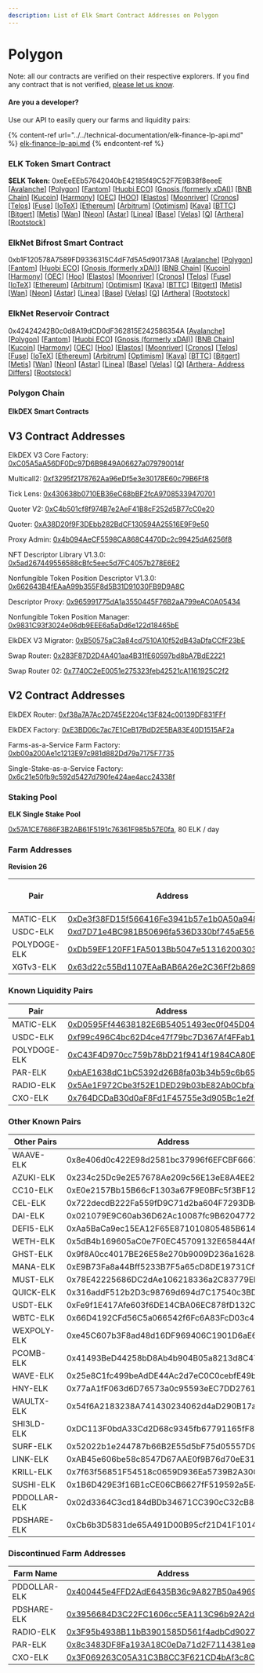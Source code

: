 ```yaml
---
description: List of Elk Smart Contract Addresses on Polygon
---
```


# Polygon

Note: all our contracts are verified on their respective explorers. If you find any contract that is not verified, [please let us know](mailto:hello@elk.finance).

#### Are you a developer?

Use our API to easily query our farms and liquidity pairs:

{% content-ref url="../../technical-documentation/elk-finance-lp-api.md" %}
[elk-finance-lp-api.md](../../technical-documentation/elk-finance-lp-api.md)
{% endcontent-ref %}

### ELK Token Smart Contract

**$ELK Token:** 0xeEeEEb57642040bE42185f49C52F7E9B38f8eeeE \[[Avalanche](https://snowtrace.io/token/0xeeeeeb57642040be42185f49c52f7e9b38f8eeee)] \[[Polygon](https://polygonscan.com/token/0xeEeEEb57642040bE42185f49C52F7E9B38f8eeeE)] \[[Fantom](https://ftmscan.com/token/0xeEeEEb57642040bE42185f49C52F7E9B38f8eeeE)] \[[Huobi ECO](https://hecoinfo.com/token/0xeEeEEb57642040bE42185f49C52F7E9B38f8eeeE)] \[[Gnosis (formerly xDAI)](https://blockscout.com/xdai/mainnet/token/0xeEeEEb57642040bE42185f49C52F7E9B38f8eeeE/token-transfers)] \[[BNB Chain](https://bscscan.com/token/0xeEeEEb57642040bE42185f49C52F7E9B38f8eeeE)] \[[Kucoin](https://explorer.kcc.io/en/token/0xeeeeeb57642040be42185f49c52f7e9b38f8eeee)] \[[Harmony](https://explorer.harmony.one/address/0xeEeEEb57642040bE42185f49C52F7E9B38f8eeeE)] \[[OEC](https://www.oklink.com/en/okc/address/0xeeeeeb57642040be42185f49c52f7e9b38f8eeee)] \[[HOO](https://hooscan.com/token/0xeEeEEb57642040bE42185f49C52F7E9B38f8eeeE)] \[[Elastos](https://esc.elastos.io/token/0xeEeEEb57642040bE42185f49C52F7E9B38f8eeeE/token-transfers)] \[[Moonriver](https://blockscout.moonriver.moonbeam.network/token/0xeEeEEb57642040bE42185f49C52F7E9B38f8eeeE/token-transfers)] \[[Cronos](https://cronos.org/explorer/token/0xeEeEEb57642040bE42185f49C52F7E9B38f8eeeE/token-transfers)] \[[Telos](https://www.teloscan.io/address/0xeeeeeb57642040be42185f49c52f7e9b38f8eeee)] \[[Fuse](https://explorer.fuse.io/token/0xeEeEEb57642040bE42185f49C52F7E9B38f8eeeE/token-transfers)] \[[IoTeX](https://iotexscout.io/address/0xeEeEEb57642040bE42185f49C52F7E9B38f8eeeE)] \[[Ethereum](https://etherscan.io/address/0xeEeEEb57642040bE42185f49C52F7E9B38f8eeeE)] \[[Arbitrum](https://arbiscan.io/address/0xeeeeeb57642040be42185f49c52f7e9b38f8eeee)] \[[Optimism](https://optimistic.etherscan.io/address/0xeeeeeb57642040be42185f49c52f7e9b38f8eeee)] \[[Kava](https://explorer.kava.io/address/0xeEeEEb57642040bE42185f49C52F7E9B38f8eeeE)] \[[BTTC](https://bttcscan.com/address/0xeeeeeb57642040be42185f49c52f7e9b38f8eeee)] \[[Bitgert](https://brisescan.com/address/0xeEeEEb57642040bE42185f49C52F7E9B38f8eeeE)] \[[Metis](https://andromeda-explorer.metis.io/address/0xeEeEEb57642040bE42185f49C52F7E9B38f8eeeE)] \[[Wan](https://www.wanscan.org/address/0xeEeEEb57642040bE42185f49C52F7E9B38f8eeeE)] \[[Neon](https://neonscan.org/address/0xeEeEEb57642040bE42185f49C52F7E9B38f8eeeE)] \[[Astar](https://blockscout.com/astar/address/0xeEeEEb57642040bE42185f49C52F7E9B38f8eeeE)] \[[Linea](https://lineascan.build/address/0xeEeEEb57642040bE42185f49C52F7E9B38f8eeeE)] \[[Base](https://basescan.org/address/0xeEeEEb57642040bE42185f49C52F7E9B38f8eeeE)] \[[Velas](https://evmexplorer.velas.com/address/0xeEeEEb57642040bE42185f49C52F7E9B38f8eeeE)] \[[Q](https://explorer.q.org/address/0xeEeEEb57642040bE42185f49C52F7E9B38f8eeeE)] \[[Arthera](https://explorer.arthera.net/address/0xeEeEEb57642040bE42185f49C52F7E9B38f8eeeE)] \[[Rootstock](https://rootstock.blockscout.com/address/0xeeeeeB57642040BE42185f49c52f7E9B38F8eEeE)]

### ElkNet Bifrost Smart Contract

0xb1F120578A7589FD9336315C4dF7d5A5d90173A8 \[[Avalanche](https://snowtrace.io/address/0xb1F120578A7589FD9336315C4dF7d5A5d90173A8)] \[[Polygon](https://polygonscan.com/address/0xb1F120578A7589FD9336315C4dF7d5A5d90173A8)] \[[Fantom](https://ftmscan.com/address/0xb1F120578A7589FD9336315C4dF7d5A5d90173A8)] \[[Huobi ECO](https://hecoinfo.com/address/0xb1F120578A7589FD9336315C4dF7d5A5d90173A8)] \[[Gnosis (formerly xDAI)](https://blockscout.com/xdai/mainnet/address/0xb1F120578A7589FD9336315C4dF7d5A5d90173A8)] \[[BNB Chain](https://bscscan.com/address/0xb1F120578A7589FD9336315C4dF7d5A5d90173A8)] \[[Kucoin](https://explorer.kcc.io/address/0xb1F120578A7589FD9336315C4dF7d5A5d90173A8)] \[[Harmony](https://explorer.harmony.one/address/0xb1F120578A7589FD9336315C4dF7d5A5d90173A8)] \[[OEC](https://www.oklink.com/oktc/address/0xb1F120578A7589FD9336315C4dF7d5A5d90173A8)] \[[Hoo](https://hooscan.com/address/0xb1F120578A7589FD9336315C4dF7d5A5d90173A8)] \[[Elastos](https://esc.elastos.io/address/0xb1F120578A7589FD9336315C4dF7d5A5d90173A8)] \[[Moonriver](https://blockscout.moonriver.moonbeam.network/address/0xb1F120578A7589FD9336315C4dF7d5A5d90173A8)] \[[Cronos](https://cronos.org/explorer/address/0xb1F120578A7589FD9336315C4dF7d5A5d90173A8)] \[[Telos](https://www.teloscan.io/evm/address/0xb1F120578A7589FD9336315C4dF7d5A5d90173A8)] \[[Fuse](https://explorer.fuse.io/address/0xb1F120578A7589FD9336315C4dF7d5A5d90173A8)] \[[IoTeX](https://iotexscout.io/address/0xb1F120578A7589FD9336315C4dF7d5A5d90173A8)] \[[Ethereum](https://etherscan.io/address/0xb1F120578A7589FD9336315C4dF7d5A5d90173A8)] \[[Arbitrum](https://arbiscan.io/address/0xb1F120578A7589FD9336315C4dF7d5A5d90173A8)] \[[Optimism](https://optimistic.etherscan.io/address/0xb1F120578A7589FD9336315C4dF7d5A5d90173A8)] \[[Kava](https://explorer.kava.io/address/0xb1F120578A7589FD9336315C4dF7d5A5d90173A8)] \[[BTTC](https://bttcscan.com/address/0xb1f120578a7589fd9336315c4df7d5a5d90173a8)] \[[Bitgert](https://brisescan.com/address/0xb1F120578A7589FD9336315C4dF7d5A5d90173A8)] \[[Metis](https://andromeda-explorer.metis.io/address/0xb1F120578A7589FD9336315C4dF7d5A5d90173A8)] \[[Wan](https://www.wanscan.org/address/0xb1F120578A7589FD9336315C4dF7d5A5d90173A8)] \[[Neon](https://neonscan.org/address/0xb1F120578A7589FD9336315C4dF7d5A5d90173A8)] \[[Astar](https://blockscout.com/astar/address/0xb1F120578A7589FD9336315C4dF7d5A5d90173A8)] \[[Linea](https://lineascan.build/address/0xb1F120578A7589FD9336315C4dF7d5A5d90173A8)] \[[Base](https://basescan.org/address/0xb1F120578A7589FD9336315C4dF7d5A5d90173A8)] \[[Velas](https://evmexplorer.velas.com/address/0xb1F120578A7589FD9336315C4dF7d5A5d90173A8)] \[[Q](https://explorer.q.org/address/0xb1F120578A7589FD9336315C4dF7d5A5d90173A8)] \[[Arthera](https://explorer.arthera.net/address/0xb1F120578A7589FD9336315C4dF7d5A5d90173A8)] \[[Rootstock](https://rootstock.blockscout.com/address/0xb1F120578A7589FD9336315C4dF7d5A5d90173A8)]

### ElkNet Reservoir Contract

0x42424242B0c0d8A19dCD0dF362815E242586354A \[[Avalanche](https://snowtrace.io/address/0x42424242B0c0d8A19dCD0dF362815E242586354A)] \[[Polygon](https://polygonscan.com/address/0x42424242B0c0d8A19dCD0dF362815E242586354A)] \[[Fantom](https://ftmscan.com/address/0x42424242B0c0d8A19dCD0dF362815E242586354A)] \[[Huobi ECO](https://hecoinfo.com/address/0x42424242B0c0d8A19dCD0dF362815E242586354A)] \[[Gnosis (formerly xDAI)](https://blockscout.com/xdai/mainnet/address/0x42424242B0c0d8A19dCD0dF362815E242586354A)] \[[BNB Chain](https://bscscan.com/address/0x42424242B0c0d8A19dCD0dF362815E242586354A)] \[[Kucoin](https://explorer.kcc.io/address/0x42424242B0c0d8A19dCD0dF362815E242586354A)] \[[Harmony](https://explorer.harmony.one/address/0x42424242B0c0d8A19dCD0dF362815E242586354A)] \[[OEC](https://www.oklink.com/oktc/address/0x42424242B0c0d8A19dCD0dF362815E242586354A)] \[[Hoo](https://hooscan.com/address/0x42424242B0c0d8A19dCD0dF362815E242586354A)] \[[Elastos](https://esc.elastos.io/address/0x42424242B0c0d8A19dCD0dF362815E242586354A)] \[[Moonriver](https://blockscout.moonriver.moonbeam.network/address/0x42424242B0c0d8A19dCD0dF362815E242586354A)] \[[Cronos](https://cronos.org/explorer/address/0x42424242B0c0d8A19dCD0dF362815E242586354A)] \[[Telos](https://www.teloscan.io/evm/address/0x42424242B0c0d8A19dCD0dF362815E242586354A)] \[[Fuse](https://explorer.fuse.io/address/0x42424242B0c0d8A19dCD0dF362815E242586354A)] \[[IoTeX](https://iotexscout.io/address/0x42424242B0c0d8A19dCD0dF362815E242586354A)] \[[Ethereum](https://etherscan.io/address/0x42424242B0c0d8A19dCD0dF362815E242586354A)] \[[Arbitrum](https://arbiscan.io/address/0x42424242B0c0d8A19dCD0dF362815E242586354A)] \[[Optimism](https://optimistic.etherscan.io/address/0x42424242B0c0d8A19dCD0dF362815E242586354A)] \[[Kava](https://explorer.kava.io/address/0x42424242B0c0d8A19dCD0dF362815E242586354A)] \[[BTTC](https://bttcscan.com/address/0x42424242B0c0d8A19dCD0dF362815E242586354A)] \[[Bitgert](https://brisescan.com/address/0x42424242B0c0d8A19dCD0dF362815E242586354A)] \[[Metis](https://andromeda-explorer.metis.io/address/0x42424242B0c0d8A19dCD0dF362815E242586354A)] \[[Wan](https://www.wanscan.org/address/0x42424242B0c0d8A19dCD0dF362815E242586354A)] \[[Neon](https://neonscan.org/address/0x42424242B0c0d8A19dCD0dF362815E242586354A)] \[[Astar](https://blockscout.com/astar/address/0x42424242B0c0d8A19dCD0dF362815E242586354A)] \[[Linea](https://lineascan.build/address/0x42424242B0c0d8A19dCD0dF362815E242586354A)] \[[Base](https://basescan.org/address/0x42424242B0c0d8A19dCD0dF362815E242586354A)] \[[Velas](https://evmexplorer.velas.com/address/0x42424242B0c0d8A19dCD0dF362815E242586354A)] \[[Q](https://explorer.q.org/address/0x42424242B0c0d8A19dCD0dF362815E242586354A)] \[[Arthera- Address Differs](https://explorer.arthera.net/address/0x895b900AA1D1EF851c442645fF6dC912bbF2747B)] \[[Rootstock](https://rootstock.blockscout.com/address/0x42424242B0c0d8A19dCD0dF362815E242586354A)]

### Polygon Chain

#### ElkDEX Smart Contracts

## V3 Contract Addresses

ElkDEX V3 Core Factory: [0xC05A5aA56DF0Dc97D6B9849A06627a079790014f](https://polygonscan.com/address/0xC05A5aA56DF0Dc97D6B9849A06627a079790014f)

Multicall2: [0xf3295f2178762Aa96eDf5e3e30178E60c79B6Ff8](https://polygonscan.com/address/0xf3295f2178762Aa96eDf5e3e30178E60c79B6Ff8)

Tick Lens: [0x430638b0710EB36eC68bBF2fcA97085339470701](https://polygonscan.com/address/0x430638b0710EB36eC68bBF2fcA97085339470701)

Quoter V2: [0xC4b501cf8f974B7e2AeF41B8cF252d5B77cC0e20](https://polygonscan.com/address/0xC4b501cf8f974B7e2AeF41B8cF252d5B77cC0e20)

Quoter: [0xA38D20f9F3DEbb282BdCF130594A25516E9F9e50](https://polygonscan.com/address/0xA38D20f9F3DEbb282BdCF130594A25516E9F9e50)

Proxy Admin: [0x4b094AeCF5598CA868C4470Dc2c99425dA6256f8](https://polygonscan.com/address/0x4b094AeCF5598CA868C4470Dc2c99425dA6256f8)

NFT Descriptor Library V1.3.0: [0x5ad267449556588cBfc5eec5d7FC4057b278E6E2](https://polygonscan.com/address/0x5ad267449556588cBfc5eec5d7FC4057b278E6E2)

Nonfungible Token Position Descriptor V1.3.0: [0x662643B4fEAaA99b355F8d5B31D91030FB9D9A8C](https://polygonscan.com/address/0x662643B4fEAaA99b355F8d5B31D91030FB9D9A8C)

Descriptor Proxy: [0x965991775dA1a3550445F76B2aA799eAC0A05434](https://polygonscan.com/address/0x965991775dA1a3550445F76B2aA799eAC0A05434)

Nonfungible Token Position Manager: [0x9831C93f3024e06db9EEE6a5aDd6e122d18465bE](https://polygonscan.com/address/0x9831C93f3024e06db9EEE6a5aDd6e122d18465bE)

ElkDEX V3 Migrator: [0xB50575aC3a84cd7510A10f52dB43aDfaCCfF23bE](https://polygonscan.com/address/0xB50575aC3a84cd7510A10f52dB43aDfaCCfF23bE)

Swap Router: [0x283F87D2D4A401aa4B31fE60597bd8bA7BdE2221](https://polygonscan.com/address/0x283F87D2D4A401aa4B31fE60597bd8bA7BdE2221)

Swap Router 02: [0x7740C2eE0051e275323feb42521cA1161925C2f2](https://polygonscan.com/address/0x7740C2eE0051e275323feb42521cA1161925C2f2)

## V2 Contract Addresses

ElkDEX Router: [0xf38a7A7Ac2D745E2204c13F824c00139DF831FFf](https://polygonscan.com/address/0xf38a7A7Ac2D745E2204c13F824c00139DF831FFf)

ElkDEX Factory: [0xE3BD06c7ac7E1CeB17BdD2E5BA83E40D1515AF2a](https://polygonscan.com/address/0xE3BD06c7ac7E1CeB17BdD2E5BA83E40D1515AF2a)

Farms-as-a-Service Farm Factory: [0xb00a200Ae1c1213E97c981d882Dd79a7175F7735](https://polygonscan.com/address/0xb00a200Ae1c1213E97c981d882Dd79a7175F7735)

Single-Stake-as-a-Service Factory: [0x6c21e50fb9c592d5427d790fe424ae4acc24338f](https://polygonscan.com/address/0x6c21e50fb9c592d5427d790fe424ae4acc24338f)


### Staking Pool

**ELK Single Stake Pool**

[0x57A1CE7686F3B2AB61F5191c76361F985b57E0fa](https://polygonscan.com/address/0x57A1CE7686F3B2AB61F5191c76361F985b57E0fa), 80 ELK / day



### **Farm Addresses**

**Revision 26**

<table><thead><tr><th width="205.71006253553153">Pair</th><th width="332.98285409650816">Address</th><th>ELK / day</th></tr></thead><tbody><tr><td>MATIC-ELK</td><td><a href="https://polygonscan.com/address/0xDe3f38FD15f566416Fe3941b57e1b0A50a9487e1">0xDe3f38FD15f566416Fe3941b57e1b0A50a9487e1</a></td><td>500</td></tr><tr><td>USDC-ELK</td><td><a href="https://polygonscan.com/address/0xd7D71e4BC981B50696fa536D330bf745aE563E25">0xd7D71e4BC981B50696fa536D330bf745aE563E25</a></td><td>85</td></tr><tr><td>POLYDOGE-ELK</td><td><a href="https://polygonscan.com/address/0xDb59EF120FF1FA5013Bb5047e513162003034723">0xDb59EF120FF1FA5013Bb5047e513162003034723</a></td><td>5</td></tr><tr><td>XGTv3-ELK</td><td><a href="https://polygonscan.com/address/0x63d22c55Bd1107EAaBAB6A26e2C36Ff2b8699a87">0x63d22c55Bd1107EAaBAB6A26e2C36Ff2b8699a87</a></td><td>10</td></tr></tbody></table>



### **Known Liquidity Pairs**

<table><thead><tr><th width="192.55805374146274">Pair</th><th>Address</th></tr></thead><tbody><tr><td>MATIC-ELK</td><td><a href="https://polygonscan.com/address/0xD0595Ff44638182E6B54051493ec0f045D04335f">0xD0595Ff44638182E6B54051493ec0f045D04335f</a></td></tr><tr><td>USDC-ELK</td><td><a href="https://polygonscan.com/address/0xf99c496C4bc62D4ce47f79bc7D367Af4FFab105B">0xf99c496C4bc62D4ce47f79bc7D367Af4FFab105B</a></td></tr><tr><td>POLYDOGE-ELK</td><td><a href="https://polygonscan.com/address/0xC43F4D970cc759b78bD21f9414f1984CA80E5Ea6">0xC43F4D970cc759b78bD21f9414f1984CA80E5Ea6</a></td></tr><tr><td>PAR-ELK</td><td><a href="https://polygonscan.com/address/0xbAE1638dC1bC5392d26B8fa03b34b59c6b65b352">0xbAE1638dC1bC5392d26B8fa03b34b59c6b65b352</a></td></tr><tr><td>RADIO-ELK</td><td><a href="https://polygonscan.com/address/0x5Ae1F972Cbe3f52E1DED29b03bE82Ab0Cbfa7c12">0x5Ae1F972Cbe3f52E1DED29b03bE82Ab0Cbfa7c12</a></td></tr><tr><td>CXO-ELK</td><td><a href="https://polygonscan.com/address/0x764DCDaB30d0aF8Fd1F45755e3d905Bc1e2f5792">0x764DCDaB30d0aF8Fd1F45755e3d905Bc1e2f5792</a></td></tr></tbody></table>

### Other Known Pairs

| Other Pairs  | Address                                    |
| ------------ | ------------------------------------------ |
| WAAVE-ELK    | 0x8e406d0c422E98d2581bc37996f6EFCBF6667A25 |
| AZUKI-ELK    | 0x234c25Dc9e2E57678Ae209c56E13eE8A4EE21B77 |
| CC10-ELK     | 0xE0e2157Bb15B66cF1303a67F9E0BFc5f3BF12a9B |
| CEL-ELK      | 0x722decdB222Fa559fD9C71d2ba604F7293DBdE32 |
| DAI-ELK      | 0x021079E9C60ab36D62Ac10087fc9B62047722403 |
| DEFI5-ELK    | 0xAa5BaCa9ec15EA12F65E871010805485B614739A |
| WETH-ELK     | 0x5dB4b169605aC0e7F0EC45709132E65844Af5d9E |
| GHST-ELK     | 0x9f8A0cc4017BE26E58e270b9009D236a1628aa3e |
| MANA-ELK     | 0xE9B73Fa8a44Bff5233B7F5a65cD8DE19731Cff61 |
| MUST-ELK     | 0x78E42225686DC2dAe106218336a2C83779Eb98e2 |
| QUICK-ELK    | 0x316addF512b2D3c98769d694d7C17540c3BD477F |
| USDT-ELK     | 0xFe9f1E417Afe603f6DE14CBA06EC878fD132Cde2 |
| WBTC-ELK     | 0x66D4192CFd56C5a066542f6Fc6A83FcD03c4065F |
| WEXPOLY-ELK  | 0xe45C607b3F8ad48d16DF969406C1901D6aE6b735 |
| PCOMB-ELK    | 0x41493BeD44258bD8Ab4b904B05a8213d8C47f6e1 |
| WAVE-ELK     | 0x25e8C1fc499beAdDE44Ac2d7eC0C0cebfE49bFf7 |
| HNY-ELK      | 0x77aA1fF063d6D76573a0c95593eEC7DD2761790F |
| WAULTX-ELK   | 0x54f6A2183238A741430234062d4aD290B17ae240 |
| SHI3LD-ELK   | 0xDC113F0bdA33Cd2D68c9345fb67791165fF8F4E2 |
| SURF-ELK     | 0x52022b1e244787b66B2E55d5bF75d05557D960bE |
| LINK-ELK     | 0xAB45e606be58c8547D67AAE0f9B76d70eE3175db |
| KRILL-ELK    | 0x7f63f56851F54518c0659D936Ea5739B2A300733 |
| SUSHI-ELK    | 0x1B6D429E3f16B1cCE06CB6627fF519592a5E488E |
| PDDOLLAR-ELK | 0x02d3364C3cd184dBDb34671CC390cC32cB887D73 |
| PDSHARE-ELK  | 0xCb6b3D5831de65A491D00B95cf21D41F1014f978 |

### **Discontinued Farm Addresses**

| Farm Name    | Address                                                                                                                  |
| ------------ | ------------------------------------------------------------------------------------------------------------------------ |
| PDDOLLAR-ELK | [0x400445e4FFD2AdE6435B36c9A827B50a496960A2](https://polygonscan.com/address/0x400445e4FFD2AdE6435B36c9A827B50a496960A2) |
| PDSHARE-ELK  | [0x3956684D3C22FC1606cc5EA113C96b92A2dd1d60](https://polygonscan.com/address/0x3956684D3C22FC1606cc5EA113C96b92A2dd1d60) |
| RADIO-ELK    | [0x3F95b4938B11bB3901585D561f4adbCd90273Ce6](https://polygonscan.com/address/0x3F95b4938B11bB3901585D561f4adbCd90273Ce6) |
| PAR-ELK      | [0x8c3483DF8Fa193A18C0eDa71d2F7114381ea28C7](https://polygonscan.com/address/0x8c3483DF8Fa193A18C0eDa71d2F7114381ea28C7) |
| CXO-ELK      | [0x3F069263C05A31C3B8CC3F621CD4bAf3c8C9b071](https://polygonscan.com/address/0x3F069263C05A31C3B8CC3F621CD4bAf3c8C9b071) |

